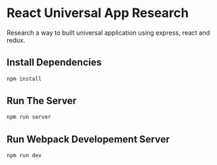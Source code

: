 # React Universal App Research

Research a way to built universal application using express, react and redux.

## Install Dependencies

```sh
npm install
```

## Run The Server

```sh
npm run server
```

## Run Webpack Developement Server

```sh
npm run dev
```
